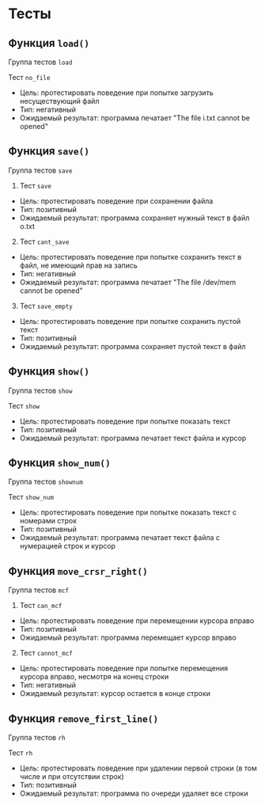 # Тесты

## Функция `load()`
Группа тестов `load`

Тест `no_file`
 - Цель: протестировать поведение при попытке загрузить несуществующий файл
 - Тип: негативный
 - Ожидаемый результат: программа печатает "The file i.txt cannot be opened"

## Функция `save()`
Группа тестов `save`

1. Тест `save`
 - Цель: протестировать поведение при сохранении файла
 - Тип: позитивный
 - Ожидаемый результат: программа сохраняет нужный текст в файл o.txt

2. Тест `cant_save`
 - Цель: протестировать поведение при попытке сохранить текст в файл, не имеющий прав на запись 
 - Тип: негативный
 - Ожидаемый результат: программа печатает "The file /dev/mem cannot be opened"

3. Тест `save_empty`
 - Цель: протестировать поведение при попытке сохранить пустой текст
 - Тип: позитивный
 - Ожидаемый результат: программа сохраняет пустой текст в файл 

## Функция `show()`
Группа тестов `show`

Тест `show`
 - Цель: протестировать поведение при попытке показать текст
 - Тип: позитивный
 - Ожидаемый результат: программа печатает текст файла и курсор

## Функция `show_num()`
Группа тестов `shownum`

Тест `show_num`
 - Цель: протестировать поведение при попытке показать текст с номерами строк
 - Тип: позитивный
 - Ожидаемый результат: программа печатает текст файла с нумерацией строк и курсор

## Функция `move_crsr_right()`
Группа тестов `mcf`

1. Тест `can_mcf`
 - Цель: протестировать поведение при перемещении курсора вправо
 - Тип: позитивный
 - Ожидаемый результат: программа перемещает курсор вправо

2. Тест `cannot_mcf`
 - Цель: протестировать поведение при попытке перемещения курсора вправо, несмотря на конец строки
 - Тип: негативный
 - Ожидаемый результат: курсор остается в конце строки

## Функция `remove_first_line()`
Группа тестов `rh`

Тест `rh`
 - Цель: протестировать поведение при удалении первой строки (в том числе и при отсутствии строк)
 - Тип: позитивный
 - Ожидаемый результат: программа по очереди удаляет все строки
